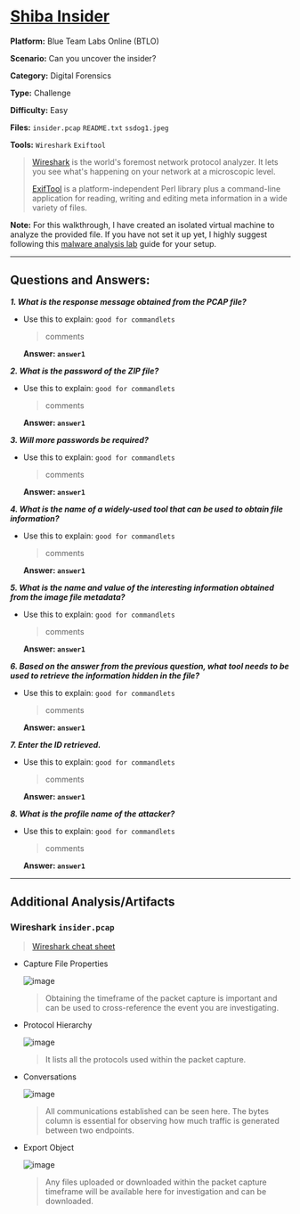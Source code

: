 # <a href="https://blueteamlabs.online/home/challenge/shiba-insider-5b48123711">Shiba Insider</a>

**Platform:** Blue Team Labs Online (BTLO)

**Scenario:** Can you uncover the insider?

**Category:** Digital Forensics

**Type:** Challenge

**Difficulty:** Easy

**Files:** `insider.pcap` `README.txt` `ssdog1.jpeg`

**Tools:** `Wireshark` `Exiftool`

> [Wireshark](https://www.wireshark.org/) is the world's foremost network protocol analyzer. It lets you see what's happening on your network at a microscopic level.
> 
> [ExifTool](https://exiftool.org/) is a platform-independent Perl library plus a command-line application for reading, writing and editing meta information in a wide variety of files.
>

**Note:** For this walkthrough, I have created an isolated virtual machine to analyze the provided file. If you have not set it up yet, I highly suggest following this [malware analysis lab](https://github.com/mmhgwyjs/malware-analysis-lab/blob/main/README.md) guide for your setup. 

---

## **Questions and Answers:**

***1. What is the response message obtained from the PCAP file?***
- Use this to explain:
  `good for commandlets`

  > comments

  **Answer: `answer1`**

***2. What is the password of the ZIP file?***
- Use this to explain:
  `good for commandlets`

  > comments

  **Answer: `answer1`**

***3. Will more passwords be required?***
- Use this to explain:
  `good for commandlets`

  > comments

  **Answer: `answer1`**

***4. What is the name of a widely-used tool that can be used to obtain file information?***
- Use this to explain:
  `good for commandlets`

  > comments

  **Answer: `answer1`**

***5. What is the name and value of the interesting information obtained from the image file metadata?***
- Use this to explain:
  `good for commandlets`

  > comments

  **Answer: `answer1`**

***6. Based on the answer from the previous question, what tool needs to be used to retrieve the information hidden in the file?***
- Use this to explain:
  `good for commandlets`

  > comments

  **Answer: `answer1`**

***7. Enter the ID retrieved.***
- Use this to explain:
  `good for commandlets`

  > comments

  **Answer: `answer1`**

***8. What is the profile name of the attacker?***
- Use this to explain:
  `good for commandlets`

  > comments

  **Answer: `answer1`**
  
---

## **Additional Analysis/Artifacts**

### Wireshark `insider.pcap`

> [Wireshark cheat sheet](https://www.comparitech.com/net-admin/wireshark-cheat-sheet/)

- Capture File Properties

  ![image](https://github.com/mmhgwyjs/btlo/assets/159692853/fd8733e3-2f84-495c-a784-bce50ed1754f)

  > Obtaining the timeframe of the packet capture is important and can be used to cross-reference the event you are investigating.

- Protocol Hierarchy

  ![image](https://github.com/mmhgwyjs/btlo/assets/159692853/62cef36e-de20-49cd-a5be-4e2bec17d8e2)

  > It lists all the protocols used within the packet capture.

- Conversations

  ![image](https://github.com/mmhgwyjs/btlo/assets/159692853/c94a4876-1375-4e4c-a2d4-e008c08d04ab)

  > All communications established can be seen here. The bytes column is essential for observing how much traffic is generated between two endpoints.
  
- Export Object

  ![image](https://github.com/mmhgwyjs/btlo/assets/159692853/0b023511-349c-4350-9211-a0b3342cb4a2)

  > Any files uploaded or downloaded within the packet capture timeframe will be available here for investigation and can be downloaded.



